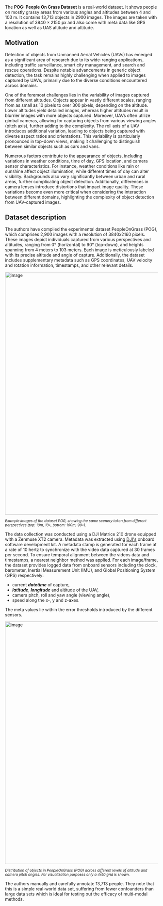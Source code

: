 The **POG: People On Grass Dataset** is a real-world dataset. It shows people on mostly grassy areas from various angles and altitudes between 4 and 103 m. It contains 13,713 objects in 2900 images. The images are taken with a resolution of 3840 × 2150 px and also come with meta data like GPS location as well as
UAS altitude and attitude.

## Motivation

Detection of objects from Unmanned Aerial Vehicles (UAVs) has emerged as a significant area of research due to its wide-ranging applications, including traffic surveillance, smart city management, and search and rescue operations. Despite notable advancements in generic object detection, the task remains highly challenging when applied to images captured by UAVs, primarily due to the diverse conditions encountered across domains.

One of the foremost challenges lies in the variability of images captured from different altitudes. Objects appear in vastly different scales, ranging from as small as 10 pixels to over 300 pixels, depending on the altitude. Lower altitudes yield detailed images, whereas higher altitudes result in blurrier images with more objects captured. Moreover, UAVs often utilize gimbal cameras, allowing for capturing objects from various viewing angles (pitch axis), further adding to the complexity. The roll axis of a UAV introduces additional variation, leading to objects being captured with diverse aspect ratios and orientations. This variability is particularly pronounced in top-down views, making it challenging to distinguish between similar objects such as cars and vans.

Numerous factors contribute to the appearance of objects, including variations in weather conditions, time of day, GPS location, and camera sensor characteristics. For instance, weather conditions like rain or sunshine affect object illumination, while different times of day can alter visibility. Backgrounds also vary significantly between urban and rural areas, further complicating object detection. Additionally, differences in camera lenses introduce distortions that impact image quality. These variations become even more critical when considering the interaction between different domains, highlighting the complexity of object detection from UAV-captured images.

## Dataset description

The authors have compiled the experimental dataset PeopleOnGrass (POG), which comprises 2,900 images with a resolution of 3840x2160 pixels. These images depict individuals captured from various perspectives and altitudes, ranging from 0° (horizontal) to 90° (top-down), and heights spanning from 4 meters to 103 meters. Each image is meticulously labeled with its precise altitude and angle of capture. Additionally, the dataset includes supplementary metadata such as GPS coordinates, UAV velocity and rotation information, timestamps, and other relevant details.

<img src="https://github.com/dataset-ninja/pog/assets/120389559/931db89b-68fe-4e47-8151-8b75dcc730e7" alt="image" width="800">

<span style="font-size: smaller; font-style: italic;">Example images of the dataset POG, showing the same scenery taken from different perspectives (top: 10m, 10◦, bottom: 100m, 90◦).</span>

The data collection was conducted using a DJI Matrice 210 drone equipped with a Zenmuse XT2 camera. Metadata was extracted using [DJI's](https://developer.dji.com/onboard-sdk/) onboard software development kit. A metadata stamp is generated for each frame at a rate of 10 hertz to synchronize with the video data captured at 30 frames per second. To ensure temporal alignment between the videos data and timestamps, a nearest neighbor method was applied. For each image/frame, the dataset provides logged data from onboard sensors including the clock, barometer, Inertial Measurement Unit (IMU), and Global Positioning System (GPS) respectively:

* current ***datetime*** of capture,
* ***latitude***, ***longitude*** and altitude of the UAV,
* camera pitch, roll and yaw angle (viewing angle),
* speed along the x-, y and z-axes.

The meta values lie within the error thresholds introduced by the different sensors.

<img src="https://github.com/dataset-ninja/pog/assets/120389559/b7726ff0-eb4a-4e8f-9bef-39d6f7fedd49" alt="image" width="800">

<span style="font-size: smaller; font-style: italic;">Distribution of objects in PeopleOnGrass (POG) across different levels of altitude and camera pitch angles. For visualization purposes only a 4x10 grid is shown.</span>

The authors manually and carefully annotate 13,713 people. They note that this is a simple real-world data set, suffering from fewer confounders than large data sets which is ideal for testing out the efficacy of multi-modal methods.